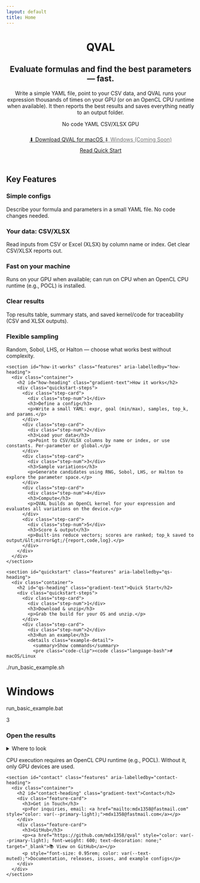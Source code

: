 ```yaml
---
layout: default
title: Home
---
```


<header class="hero" role="banner">
    <div class="container">
      <div class="hero-content">
        <h1 class="gradient-text animate-on-scroll">QVAL</h1>
        <h2 class="animate-on-scroll">Evaluate formulas and find the best parameters — fast.</h2>
        <p class="hero-description animate-on-scroll">Write a simple YAML file, point to your CSV data, and QVAL runs your expression thousands of times on your GPU (or on an OpenCL CPU runtime when available). It then reports the best results and saves everything neatly to an output folder.</p>
        <div class="hero-badges" role="complementary">
          <span class="badge">No code</span>
          <span class="badge">YAML</span>
          <span class="badge">CSV/XLSX</span>
          <span class="badge">GPU</span>
        </div>
        <div class="download-buttons" style="margin-top: 1.5rem;" id="downloads">
          <a href="https://github.com/mdx1358/qval/releases/latest/download/qval-macos-arm64.zip" class="download-btn download-btn-mac" data-track="download-mac">
            <span class="download-icon">⬇</span> Download QVAL for macOS
          </a>
          <a href="#" class="download-btn download-btn-win" data-track="download-win" style="opacity: 0.6; cursor: not-allowed;">
            <span class="download-icon">⬇</span> Windows (Coming Soon)
          </a>
        </div>
        <div class="download-buttons" style="margin-top: 0.75rem;">
          <a href="#quickstart" class="link-btn">Read Quick Start</a>
        </div>
      </div>
    </div>
  </header>

  <main>
    <section id="features" class="features" aria-labelledby="features-heading">
      <div class="container">
        <h2 id="features-heading" class="gradient-text">Key Features</h2>
        <div class="feature-card">
          <h3>Simple configs</h3>
          <p>Describe your formula and parameters in a small YAML file. No code changes needed.</p>
        </div>
        <div class="feature-card">
          <h3>Your data: CSV/XLSX</h3>
          <p>Read inputs from CSV or Excel (XLSX) by column name or index. Get clear CSV/XLSX reports out.</p>
        </div>
        <div class="feature-card">
          <h3>Fast on your machine</h3>
          <p>Runs on your GPU when available; can run on CPU when an OpenCL CPU runtime (e.g., POCL) is installed.</p>
        </div>
        <div class="feature-card">
          <h3>Clear results</h3>
          <p>Top results table, summary stats, and saved kernel/code for traceability (CSV and XLSX outputs).</p>
        </div>
        <div class="feature-card">
          <h3>Flexible sampling</h3>
          <p>Random, Sobol, LHS, or Halton — choose what works best without complexity.</p>
        </div>
      </div>
    </section>

    <section id="how-it-works" class="features" aria-labelledby="how-heading">
      <div class="container">
        <h2 id="how-heading" class="gradient-text">How it works</h2>
        <div class="quickstart-steps">
          <div class="step-card">
            <div class="step-num">1</div>
            <h3>Define a config</h3>
            <p>Write a small YAML: expr, goal (min/max), samples, top_k, and params.</p>
          </div>
          <div class="step-card">
            <div class="step-num">2</div>
            <h3>Load your data</h3>
            <p>Point to CSV/XLSX columns by name or index, or use constants. Per-parameter or global.</p>
          </div>
          <div class="step-card">
            <div class="step-num">3</div>
            <h3>Sample variations</h3>
            <p>Generate candidates using RNG, Sobol, LHS, or Halton to explore the parameter space.</p>
          </div>
          <div class="step-card">
            <div class="step-num">4</div>
            <h3>Compute</h3>
            <p>QVAL builds an OpenCL kernel for your expression and evaluates all variations on the device.</p>
          </div>
          <div class="step-card">
            <div class="step-num">5</div>
            <h3>Score & output</h3>
            <p>Built-ins reduce vectors; scores are ranked; top_k saved to output/&lt;mirror&gt;/{report,code,log}.</p>
          </div>
        </div>
      </div>
    </section>

    <section id="quickstart" class="features" aria-labelledby="qs-heading">
      <div class="container">
        <h2 id="qs-heading" class="gradient-text">Quick Start</h2>
        <div class="quickstart-steps">
          <div class="step-card">
            <div class="step-num">1</div>
            <h3>Download & unzip</h3>
            <p>Grab the build for your OS and unzip.</p>
          </div>
          <div class="step-card">
            <div class="step-num">2</div>
            <h3>Run an example</h3>
            <details class="example-detail">
              <summary>Show commands</summary>
              <pre class="code-clip"><code class="language-bash"># macOS/Linux
./run_basic_example.sh
# Windows
run_basic_example.bat</code></pre>
            </details>
          </div>
          <div class="step-card">
            <div class="step-num">3</div>
            <h3>Open the results</h3>
            <details class="example-detail">
              <summary>Where to look</summary>
              <pre class="code-clip"><code class="language-text">output/tutorial/00_minimal/report/report.txt
output/tutorial/00_minimal/code/eval.cl</code></pre>
            </details>
          </div>
        </div>
        <p class="note">CPU execution requires an OpenCL CPU runtime (e.g., POCL). Without it, only GPU devices are used.</p>
      </div>
    </section>

    <section id="contact" class="features" aria-labelledby="contact-heading">
      <div class="container">
        <h2 id="contact-heading" class="gradient-text">Contact</h2>
        <div class="feature-card">
          <h3>Get in Touch</h3>
          <p>For inquiries, email: <a href="mailto:mdx1358@fastmail.com" style="color: var(--primary-light);">mdx1358@fastmail.com</a></p>
        </div>
        <div class="feature-card">
          <h3>GitHub</h3>
          <p><a href="https://github.com/mdx1358/qval" style="color: var(--primary-light); font-weight: 600; text-decoration: none;" target="_blank">📚 View on GitHub</a></p>
          <p style="font-size: 0.95rem; color: var(--text-muted);">Documentation, releases, issues, and example configs</p>
        </div>
      </div>
    </section>
  </main>
